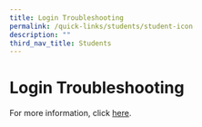 ```yaml
---
title: Login Troubleshooting
permalink: /quick-links/students/student-icon
description: ""
third_nav_title: Students
---
```

# **Login Troubleshooting**

For more information, click [here](https://static.learning.moe.edu.sg/UserGuide/login-troubleshooting.html).